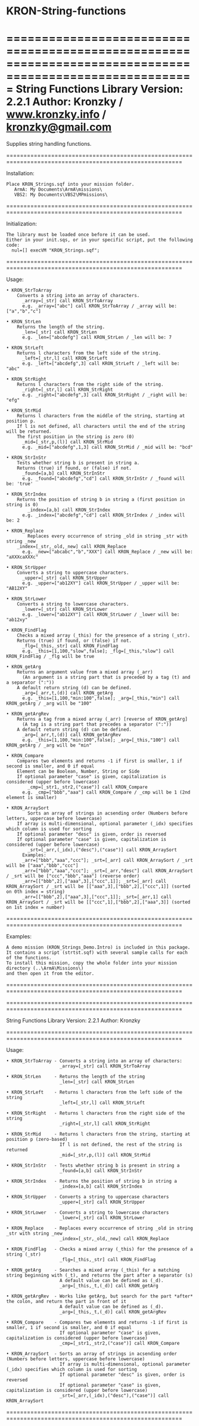 KRON-String-functions
=====================
 =========================================================================================================
  String Functions Library
  Version: 2.2.1
  Author: Kronzky / www.kronzky.info / kronzky@gmail.com
 =========================================================================================================

  Supplies string handling functions.

 =========================================================================================================

  Installation:

    Place KRON_Strings.sqf into your mission folder. 
       ArmA: My Documents\ArmA\missions\
       VBS2: My Documents\VBS2\MPmissions\

 =========================================================================================================

  Initialization:

    The library must be loaded once before it can be used.
    Either in your init.sqs, or in your specific script, put the following code:
      nul=[] execVM "KRON_Strings.sqf";   

 =========================================================================================================

  Usage:

    • KRON_StrToArray
        Converts a string into an array of characters.
          _array=[_str] call KRON_StrToArray
          e.g. _array=["abc"] call KRON_StrToArray / _array will be: ["a","b","c"]

    • KRON_StrLen
        Returns the length of the string.
          _len=[_str] call KRON_StrLen
          e.g. _len=["abcdefg"] call KRON_StrLen / _len will be: 7

    • KRON_StrLeft
        Returns l characters from the left side of the string. 
          _left=[_str,l] call KRON_StrLeft
          e.g. _left=["abcdefg",3] call KRON_StrLeft / _left will be: "abc"

    • KRON_StrRight
        Returns l characters from the right side of the string. 
          _right=[_str,l] call KRON_StrRight
          e.g. _right=["abcdefg",3] call KRON_StrRight / _right will be: "efg"

    • KRON_StrMid
        Returns l characters from the middle of the string, starting at position p.
        If l is not defined, all characters until the end of the string will be returned.
        The first position in the string is zero (0)
          _mid=[_str,p,(l)] call KRON_StrMid
          e.g. _mid=["abcdefg",1,3] call KRON_StrMid / _mid will be: "bcd"

    • KRON_StrInStr
        Tests whether string b is present in string a.
        Returns (true) if found, or (false) if not.
          _found=[a,b] call KRON_StrInStr
          e.g. _found=["abcdefg","cd"] call KRON_StrInStr / _found will be: 'true'

    • KRON_StrIndex   
        Returns the position of string b in string a (first position in string is 0)
        	_index=[a,b] call KRON_StrIndex
          e.g. _index=["abcdefg","cd"] call KRON_StrIndex / _index will be: 2

    • KRON_Replace    
    		Replaces every occurrence of string _old in string _str with string _new
        _index=[_str,_old,_new] call KRON_Replace
          e.g. _new=["abcabc","b","XXX"] call KRON_Replace / _new will be: "aXXXcaXXXc"

    • KRON_StrUpper
        Converts a string to uppercase characters.
          _upper=[_str] call KRON_StrUpper
          e.g. _upper=["ab12XY"] call KRON_StrUpper / _upper will be: "AB12XY"

    • KRON_StrLower
        Converts a string to lowercase characters.
          _lower=[_str] call KRON_StrLower
          e.g. _lower=["ab12XY"] call KRON_StrLower / _lower will be: "ab12xy"

    • KRON_FindFlag   
        Checks a mixed array (_this) for the presence of a string (_str).
        Returns (true) if found, or (false) if not.
          _flg=[_this,_str] call KRON_FindFlag
          e.g. _this=[1,100,"slow",false]; _flg=[_this,"slow"] call KRON_FindFlag / _flg will be true
          
    • KRON_getArg     
        Returns an argument value from a mixed array (_arr)
          (An argument is a string part that is preceded by a tag (t) and a separator (":"))
        A default return string (d) can be defined.
          _arg=[_arr,t,(d)] call KRON_getArg
          e.g. _this=[1,100,"min:100",false]; _arg=[_this,"min"] call KRON_getArg / _arg will be "100"

    • KRON_getArgRev     
        Returns a tag from a mixed array (_arr) [reverse of KRON_getArg]
          (A tag is a string part that precedes a separator (":"))
        A default return string (d) can be defined.
          _arg=[_arr,t,(d)] call KRON_getArgRev
          e.g. _this=[1,100,"min:100",false]; _arg=[_this,"100"] call KRON_getArg / _arg will be "min"

    • KRON_Compare    
        Compares two elements and returns -1 if first is smaller, 1 if second is smaller, and 0 if equal
        Element can be Boolean, Number, String or Side
        If optional parameter "case" is given, capitalization is considered (upper before lowercase)
        	_cmp=[_str1,_str2,("case")] call KRON_Compare
          e.g. _cmp=["bbb","aaa"] call KRON_Compare / _cmp will be 1 (2nd element is smaller)

    • KRON_ArraySort  
    		Sorts an array of strings in acsending order (Numbers before letters, uppercase before lowercase)
        If array is multi-dimensional, optional parameter (_idx) specifies which column is used for sorting
        If optional parameter "desc" is given, order is reversed 
        If optional parameter "case" is given, capitalization is considered (upper before lowercase)
        	_srt=[_arr,(_idx),("desc"),("case")] call KRON_ArraySort
          Examples:
          _arr=["bbb","aaa","ccc"]; _srt=[_arr] call KRON_ArraySort / _srt will be ["aaa","bbb","ccc"]
          _arr=["bbb","aaa","ccc"]; _srt=[_arr,"desc"] call KRON_ArraySort / _srt will be ["ccc","bbb","aaa"] (reverse order)
          _arr=[["bbb",2],["aaa",3],["ccc",1]]; _srt=[_arr] call KRON_ArraySort / _srt will be [["aaa",3],["bbb",2],["ccc",1]] (sorted on 0th index = string)
          _arr=[["bbb",2],["aaa",3],["ccc",1]]; _srt=[_arr,1] call KRON_ArraySort / _srt will be [["ccc",1],["bbb",2],["aaa",3]] (sorted on 1st index = number)


 =========================================================================================================

  Examples:

    A demo mission (KRON_Strings_Demo.Intro) is included in this package.
    It contains a script (strtst.sqf) with several sample calls for each of the functions.
    To install this mission, copy the whole folder into your mission directory (..\ArmA\Missions\)
    and then open it from the editor.

 =========================================================================================================

 
 
 
  =========================================================================================================

  String Functions Library
  Version: 2.2.1
  Author: Kronzky

 =========================================================================================================

  Usage:

    • KRON_StrToArray - Converts a string into an array of characters: 
                        _array=[_str] call KRON_StrToArray

    • KRON_StrLen     - Returns the length of the string
                        _len=[_str] call KRON_StrLen

    • KRON_StrLeft    - Returns l characters from the left side of the string 
                        _left=[_str,l] call KRON_StrLeft

    • KRON_StrRight   - Returns l characters from the right side of the string 
                        _right=[_str,l] call KRON_StrRight

    • KRON_StrMid     - Returns l characters from the string, starting at position p (zero-based)
                        If l is not defined, the rest of the string is returned
                        _mid=[_str,p,(l)] call KRON_StrMid

    • KRON_StrInStr   - Tests whether string b is present in string a
                        _found=[a,b] call KRON_StrInStr

    • KRON_StrIndex   - Returns the position of string b in string a
                        _index=[a,b] call KRON_StrIndex

    • KRON_StrUpper   - Converts a string to uppercase characters
                        _upper=[_str] call KRON_StrUpper

    • KRON_StrLower   - Converts a string to lowercase characters
                        _lower=[_str] call KRON_StrLower

    • KRON_Replace    - Replaces every occurrence of string _old in string _str with string _new
                        _index=[_str,_old,_new] call KRON_Replace

    • KRON_FindFlag   - Checks a mixed array (_this) for the presence of a string (_str)
                        _flg=[_this,_str] call KRON_FindFlag

    • KRON_getArg     - Searches a mixed array (_this) for a matching string beginning with (_t), and returns the part after a separator (s)
                        A default value can be defined as (_d).
                        _arg=[_this,_t,(_d)] call KRON_getArg

    • KRON_getArgRev  - Works like getArg, but search for the part *after* the colon, and return the part in front of it
                        A default value can be defined as (_d).
                        _arg=[_this,_t,(_d)] call KRON_getArgRev

    • KRON_Compare    - Compares two elements and returns -1 if first is smaller, 1 if second is smaller, and 0 if equal
                        If optional parameter "case" is given, capitalization is considered (upper before lowercase)
                        _cmp=[_str1,_str2,("case")] call KRON_Compare

    • KRON_ArraySort  - Sorts an array of strings in acsending order (Numbers before letters, uppercase before lowercase)
                        If array is multi-dimensional, optional parameter (_idx) specifies which column is used for sorting
                        If optional parameter "desc" is given, order is reversed 
                        If optional parameter "case" is given, capitalization is considered (upper before lowercase)
                        _srt=[_arr,(_idx),("desc"),("case")] call KRON_ArraySort

 =========================================================================================================

 
 
 